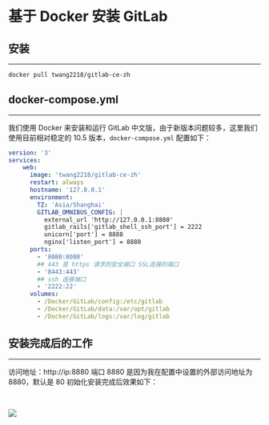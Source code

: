 # **基于 Docker 安装 GitLab**

## **安装**
---

```sh
docker pull twang2218/gitlab-ce-zh
```

## **docker-compose.yml**
---

我们使用 Docker 来安装和运行 GitLab 中文版，由于新版本问题较多，这里我们使用目前相对稳定的 10.5 版本，`docker-compose.yml` 配置如下：

```yml
version: '3'
services:
    web:
      image: 'twang2218/gitlab-ce-zh'
      restart: always
      hostname: '127.0.0.1'
      environment:
        TZ: 'Asia/Shanghai'
        GITLAB_OMNIBUS_CONFIG: |
          external_url 'http://127.0.0.1:8880'
          gitlab_rails['gitlab_shell_ssh_port'] = 2222
          unicorn['port'] = 8888
          nginx['listen_port'] = 8880
      ports:
        - '8080:8080'
        ## 443 是 https 请求的安全端口 SSL连接的端口
        - '8443:443'
        ## ssh 连接端口
        - '2222:22'
      volumes:
        - /Docker/GitLab/config:/etc/gitlab
        - /Docker/GitLab/data:/var/opt/gitlab
        - /Docker/GitLab/logs:/var/log/gitlab
```

## **安装完成后的工作**
--- 

访问地址：http://ip:8880
端口 8880 是因为我在配置中设置的外部访问地址为 8880，默认是 80
初始化安装完成后效果如下：

<br />

![](/docs/assets/gitlab/yky-20200625133643.png)

<br />